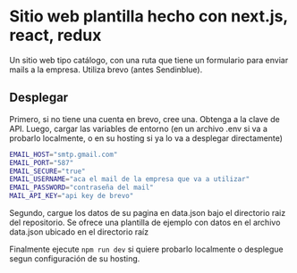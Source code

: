 # Sitio web plantilla hecho con next.js, react, redux 

Un sitio web tipo catálogo, con una ruta que tiene un formulario para enviar mails a la empresa. Utiliza brevo (antes Sendinblue).


## Desplegar
Primero, si no tiene una cuenta en brevo, cree una. Obtenga a la clave de API. Luego, cargar las variables de entorno (en un archivo .env si va a probarlo localmente, o en su hosting si ya lo va a desplegar directamente)

```bash
EMAIL_HOST="smtp.gmail.com"
EMAIL_PORT="587"
EMAIL_SECURE="true"
EMAIL_USERNAME="aca el mail de la empresa que va a utilizar"
EMAIL_PASSWORD="contraseña del mail"
MAIL_API_KEY="api key de brevo"
```

Segundo, cargue los datos de su pagina en data.json bajo el directorio raiz del repositorio. Se ofrece una plantilla de ejemplo con datos en el archivo data.json ubicado en el directorio raíz  

Finalmente ejecute `npm run dev` si quiere probarlo localmente o desplegue segun configuración de su hosting.
